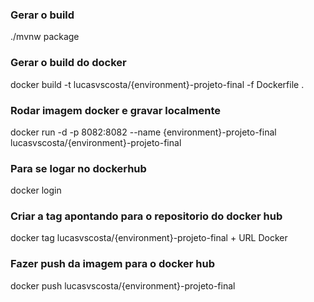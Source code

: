 
### Gerar o build ###
./mvnw package

### Gerar o build do docker ###
docker build -t lucasvscosta/{environment}-projeto-final -f Dockerfile .

### Rodar imagem docker e gravar localmente ###
docker run -d -p 8082:8082 --name {environment}-projeto-final lucasvscosta/{environment}-projeto-final

### Para se logar no dockerhub ###
docker login

### Criar a tag apontando para o repositorio do docker hub ###
docker tag lucasvscosta/{environment}-projeto-final + URL Docker

### Fazer push da imagem para o docker hub ###
docker push lucasvscosta/{environment}-projeto-final
